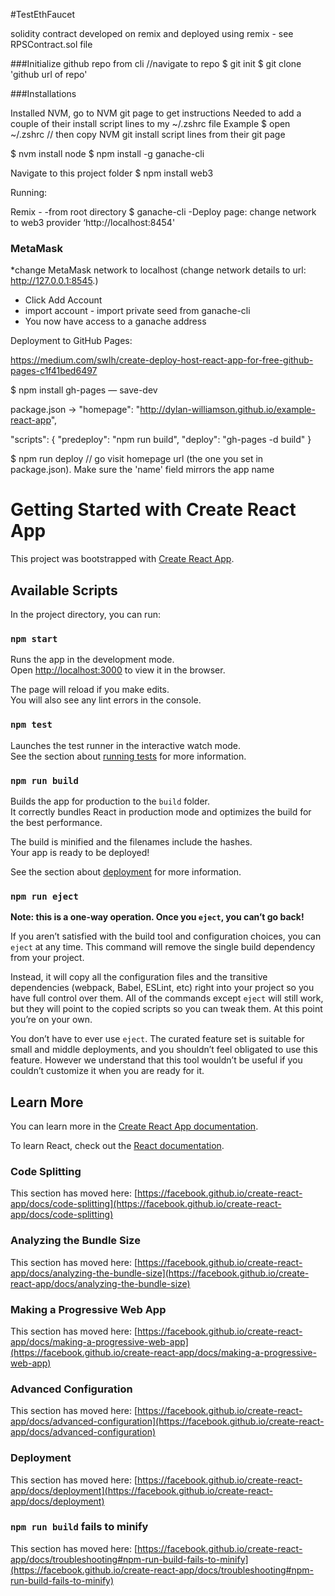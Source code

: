 #TestEthFaucet

solidity contract developed on remix and deployed using remix - see RPSContract.sol file

###Initialize github repo from cli
//navigate to repo
$ git init
$ git clone 'github url of repo'


###Installations

Installed NVM, go to NVM git page to get instructions
Needed to add a couple of their install script lines to my ~/.zshrc file
Example $ open ~/.zshrc // then copy NVM git install script lines from their git page

$ nvm install node
$ npm install -g ganache-cli

Navigate to this project folder
$ npm install web3


Running:

Remix - 
-from root directory $ ganache-cli
-Deploy page: change network to web3 provider ‘http://localhost:8454'

### MetaMask
*change MetaMask network to localhost (change network details to url: http://127.0.0.1:8545.)
* Click Add Account
* import account - import private seed from ganache-cli
* You now have access to a ganache address


Deployment to GitHub Pages: 

https://medium.com/swlh/create-deploy-host-react-app-for-free-github-pages-c1f41bed6497

$ npm install gh-pages — save-dev

package.json ->
"homepage": "http://dylan-williamson.github.io/example-react-app",

"scripts": {
"predeploy": "npm run build",
"deploy": "gh-pages -d build"
}

$ npm run deploy
// go visit homepage url (the one you set in package.json). Make sure the 'name' field mirrors the app name



# Getting Started with Create React App

This project was bootstrapped with [Create React App](https://github.com/facebook/create-react-app).

## Available Scripts

In the project directory, you can run:

### `npm start`

Runs the app in the development mode.\
Open [http://localhost:3000](http://localhost:3000) to view it in the browser.

The page will reload if you make edits.\
You will also see any lint errors in the console.

### `npm test`

Launches the test runner in the interactive watch mode.\
See the section about [running tests](https://facebook.github.io/create-react-app/docs/running-tests) for more information.

### `npm run build`

Builds the app for production to the `build` folder.\
It correctly bundles React in production mode and optimizes the build for the best performance.

The build is minified and the filenames include the hashes.\
Your app is ready to be deployed!

See the section about [deployment](https://facebook.github.io/create-react-app/docs/deployment) for more information.

### `npm run eject`

**Note: this is a one-way operation. Once you `eject`, you can’t go back!**

If you aren’t satisfied with the build tool and configuration choices, you can `eject` at any time. This command will remove the single build dependency from your project.

Instead, it will copy all the configuration files and the transitive dependencies (webpack, Babel, ESLint, etc) right into your project so you have full control over them. All of the commands except `eject` will still work, but they will point to the copied scripts so you can tweak them. At this point you’re on your own.

You don’t have to ever use `eject`. The curated feature set is suitable for small and middle deployments, and you shouldn’t feel obligated to use this feature. However we understand that this tool wouldn’t be useful if you couldn’t customize it when you are ready for it.

## Learn More

You can learn more in the [Create React App documentation](https://facebook.github.io/create-react-app/docs/getting-started).

To learn React, check out the [React documentation](https://reactjs.org/).

### Code Splitting

This section has moved here: [https://facebook.github.io/create-react-app/docs/code-splitting](https://facebook.github.io/create-react-app/docs/code-splitting)

### Analyzing the Bundle Size

This section has moved here: [https://facebook.github.io/create-react-app/docs/analyzing-the-bundle-size](https://facebook.github.io/create-react-app/docs/analyzing-the-bundle-size)

### Making a Progressive Web App

This section has moved here: [https://facebook.github.io/create-react-app/docs/making-a-progressive-web-app](https://facebook.github.io/create-react-app/docs/making-a-progressive-web-app)

### Advanced Configuration

This section has moved here: [https://facebook.github.io/create-react-app/docs/advanced-configuration](https://facebook.github.io/create-react-app/docs/advanced-configuration)

### Deployment

This section has moved here: [https://facebook.github.io/create-react-app/docs/deployment](https://facebook.github.io/create-react-app/docs/deployment)

### `npm run build` fails to minify

This section has moved here: [https://facebook.github.io/create-react-app/docs/troubleshooting#npm-run-build-fails-to-minify](https://facebook.github.io/create-react-app/docs/troubleshooting#npm-run-build-fails-to-minify)
